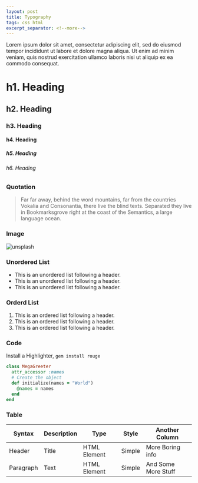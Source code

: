 ```yaml
---
layout: post
title: Typography
tags: css html
excerpt_separator: <!--more-->
---
```


Lorem ipsum dolor sit amet, consectetur adipiscing elit, sed do eiusmod tempor incididunt ut labore et dolore magna aliqua. Ut enim ad minim veniam, quis nostrud exercitation ullamco laboris nisi ut aliquip ex ea commodo consequat.

<!--more-->

# h1. Heading

## h2. Heading

### h3. Heading

#### h4. Heading

##### h5. Heading

###### h6. Heading

### Quotation

> Far far away, behind the word mountains, far from the countries Vokalia and Consonantia, there live the blind texts. Separated they live in Bookmarksgrove right at the coast of the Semantics, a large language ocean.

### Image

![unsplash](https://source.unsplash.com/random/600x300)

### Unordered List

- This is an unordered list following a header.
- This is an unordered list following a header.
- This is an unordered list following a header.

### Orderd List

1. This is an ordered list following a header.
2. This is an ordered list following a header.
3. This is an ordered list following a header.

### Code

Install a Highlighter,  `gem install rouge`

```ruby
class MegaGreeter
  attr_accessor :names
  # Create the object
  def initialize(names = "World")
    @names = names
  end
end
```
### Table

|Syntax|Description|Type|Style|Another Column|
|---|---|---|---|---|
|Header|Title|HTML Element|Simple|More Boring info|
|Paragraph|Text|HTML Element|Simple|And Some More Stuff|
